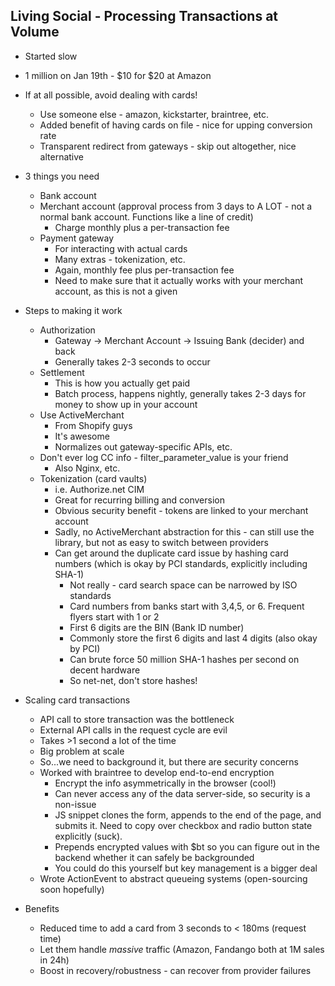 ## Living Social - Processing Transactions at Volume
- Started slow
- 1 million on Jan 19th - $10 for $20 at Amazon
- If at all possible, avoid dealing with cards!
  - Use someone else - amazon, kickstarter, braintree, etc.
  - Added benefit of having cards on file - nice for upping conversion rate
  - Transparent redirect from gateways - skip out altogether, nice alternative
- 3 things you need
  - Bank account
  - Merchant account (approval process from 3 days to A LOT - not a normal bank account.  Functions like a line of credit)
    - Charge monthly plus a per-transaction fee
  - Payment gateway
    - For interacting with actual cards
    - Many extras - tokenization, etc.
    - Again, monthly fee plus per-transaction fee
    - Need to make sure that it actually works with your merchant account, as this is not a given
- Steps to making it work
  - Authorization
    - Gateway -> Merchant Account -> Issuing Bank (decider) and back
    - Generally takes 2-3 seconds to occur
  - Settlement
    - This is how you actually get paid
    - Batch process, happens nightly, generally takes 2-3 days for money to show up in your account
  - Use ActiveMerchant
    - From Shopify guys
    - It's awesome
    - Normalizes out gateway-specific APIs, etc.
  - Don't ever log CC info - filter_parameter_value is your friend
    - Also Nginx, etc.
  - Tokenization (card vaults)
    - i.e. Authorize.net CIM
    - Great for recurring billing and conversion
    - Obvious security benefit - tokens are linked to your merchant account
    - Sadly, no ActiveMerchant abstraction for this - can still use the library, but not as easy to switch between providers
    - Can get around the duplicate card issue by hashing card numbers (which is okay by PCI standards, explicitly including SHA-1)
      - Not really - card search space can be narrowed by ISO standards
      - Card numbers from banks start with 3,4,5, or 6.  Frequent flyers start with 1 or 2
      - First 6 digits are the BIN (Bank ID number)
      - Commonly store the first 6 digits and last 4 digits (also okay by PCI)
      - Can brute force 50 million SHA-1 hashes per second on decent hardware
      - So net-net, don't store hashes!
- Scaling card transactions
  - API call to store transaction was the bottleneck
  - External API calls in the request cycle are evil
  - Takes >1 second a lot of the time
  - Big problem at scale
  - So...we need to background it, but there are security concerns
  - Worked with braintree to develop end-to-end encryption
    - Encrypt the info asymmetrically in the browser (cool!)
    - Can never access any of the data server-side, so security is a non-issue
    - JS snippet clones the form, appends to the end of the page, and submits it.  Need to copy over checkbox and radio button state explicitly (suck).
    - Prepends encrypted values with $bt so you can figure out in the backend whether it can safely be backgrounded
    - You could do this yourself but key management is a bigger deal
  - Wrote ActionEvent to abstract queueing systems (open-sourcing soon hopefully)

- Benefits
  - Reduced time to add a card from 3 seconds to < 180ms (request time)
  - Let them handle *massive* traffic (Amazon, Fandango both at 1M sales in 24h)
  - Boost in recovery/robustness - can recover from provider failures